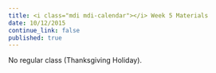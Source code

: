 ```yaml
---
title: <i class="mdi mdi-calendar"></i> Week 5 Materials
date: 10/12/2015
continue_link: false
published: true
---
```


No regular class (Thanksgiving Holiday).
